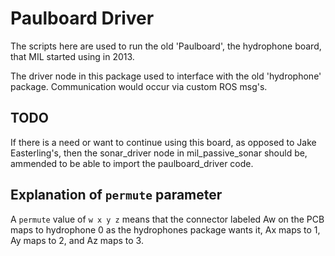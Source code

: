 # Paulboard Driver

The scripts here are used to run the old 'Paulboard', the hydrophone board,
that MIL started using in 2013.

The driver node in this package used to interface with the old 'hydrophone'
package. Communication would occur via custom ROS msg's.

## TODO
If there is a need or want to continue using this board, as opposed to Jake
Easterling's, then the sonar_driver node in mil_passive_sonar should be,
ammended to be able to import the paulboard_driver code.

## Explanation of `permute` parameter

A `permute` value of `w x y z` means that the connector labeled Aw on the PCB
maps to hydrophone 0 as the hydrophones package wants it, Ax maps to 1, Ay
maps to 2, and Az maps to 3.

